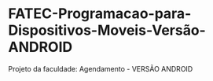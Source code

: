 # FATEC-Programacao-para-Dispositivos-Moveis-Versão-ANDROID
Projeto da faculdade: Agendamento - VERSÃO ANDROID
